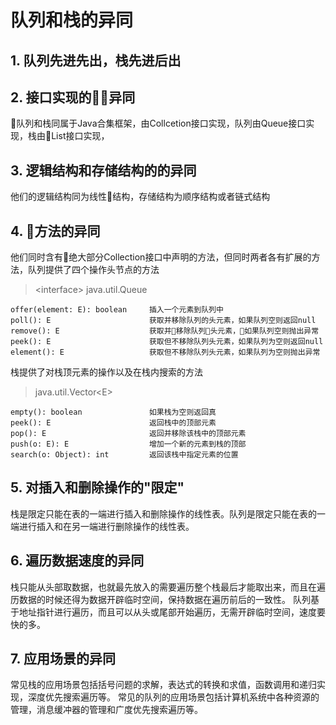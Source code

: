 # 队列和栈的异同
## 1. 队列先进先出，栈先进后出
## 2. 接口实现的异同
队列和栈同属于Java合集框架，由Collcetion接口实现，队列由Queue接口实现，栈由List接口实现，
## 3. 逻辑结构和存储结构的的异同
他们的逻辑结构同为线性结构，存储结构为顺序结构或者链式结构
## 4. 方法的异同
他们同时含有绝大部分Collection接口中声明的方法，但同时两者各有扩展的方法，队列提供了四个操作头节点的方法
> &lt;interface>
java.util.Queue<E>
```
offer(element: E): boolean     插入一个元素到队列中
poll(): E                      获取并移除队列的头元素，如果队列空则返回null
remove(): E                    获取并移除队列头元素，如果队列空则抛出异常
peek(): E                      获取但不移除队列头元素，如果队列为空则返回null
element(): E                   获取但不移除队列头元素，如果队列为空则抛出异常
```
栈提供了对栈顶元素的操作以及在栈内搜索的方法
> java.util.Vector&lt;E>
```
empty(): boolean               如果栈为空则返回真
peek(): E                      返回栈中的顶部元素
pop(): E                       返回并移除该栈中的顶部元素
push(o: E): E                  增加一个新的元素到栈的顶部
search(o: Object): int         返回该栈中指定元素的位置
```

## 5. 对插入和删除操作的"限定" 
栈是限定只能在表的一端进行插入和删除操作的线性表。队列是限定只能在表的一端进行插入和在另一端进行删除操作的线性表。
## 6. 遍历数据速度的异同
栈只能从头部取数据，也就最先放入的需要遍历整个栈最后才能取出来，而且在遍历数据的时候还得为数据开辟临时空间，保持数据在遍历前后的一致性。
队列基于地址指针进行遍历，而且可以从头或尾部开始遍历，无需开辟临时空间，速度要快的多。
## 7. 应用场景的异同
常见栈的应用场景包括括号问题的求解，表达式的转换和求值，函数调用和递归实现，深度优先搜索遍历等。
常见的队列的应用场景包括计算机系统中各种资源的管理，消息缓冲器的管理和广度优先搜索遍历等。